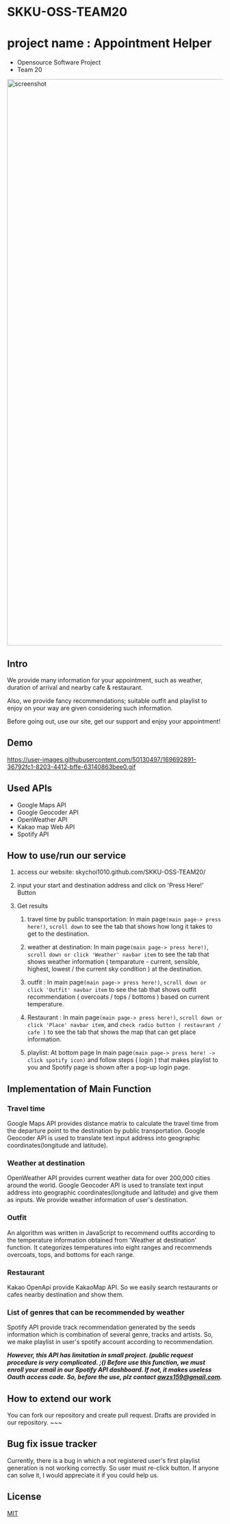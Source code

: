 # SKKU-OSS-TEAM20
# project name : Appointment Helper

-   Opensource Software Project
-   Team 20

<img width="1320" alt="screenshot" src="https://user-images.githubusercontent.com/50130497/169692899-39ba0a58-ea63-4c83-b7da-811918d25c52.png">

## Intro

We provide many information for your appointment, such as weather, duration of arrival and nearby cafe & restaurant.

Also, we provide fancy recommendations; suitable outfit and playlist to enjoy on your way are given considering such information.

Before going out, use our site, get our support and enjoy your appointment!

## Demo 

https://user-images.githubusercontent.com/50130497/169692891-36792fc1-8203-4412-bffe-63140863bee0.gif

## Used APIs

- Google Maps API
- Google Geocoder API
- OpenWeather API
- Kakao map Web API
- Spotify API

## How to use/run our service

1. access our website: skychoi1010.github.com/SKKU-OSS-TEAM20/

2. input your start and destination address and click on 'Press Here!' Button

3. Get results

   1. travel time by public transportation: In main page`(main page-> press here!)`, `scroll down` to see the tab that shows how long it takes to get to the destination.

   2. weather at destination: In main page`(main page-> press here!)`, `scroll down or click 'Weather' navbar item` to see the tab that shows weather information ( temparature - current, sensible, highest, lowest / the current sky condition ) at the destination.

   3. outfit : In main page`(main page-> press here!)`, `scroll down or click 'Outfit' navbar item` to see the tab that shows outfit recommendation ( overcoats / tops / bottoms ) based on current temperature.

   4. Restaurant : In main page`(main page-> press here!)`, `scroll down or click 'Place' navbar item`, and `check radio button ( restaurant / cafe )` to see the tab that shows the map that can get place information.

   5. playlist: At bottom page In main page`(main page-> press here! -> click spotify icon)` and follow steps ( login ) that makes playlist to you and Spotify page is shown after a pop-up login page.

## Implementation of Main Function

### Travel time
Google Maps API provides distance matrix to calculate the travel time from the departure point to the destination by public transportation. Google Geocoder API is used to translate text input address into geographic coordinates(longitude and latitude).

### Weather at destination
OpenWeather API provides current weather data for over 200,000 cities around the world. Google Geocoder API is used to translate text input address into geographic coordinates(longitude and latitude) and give them as inputs. We provide weather information of user's destination.

### Outfit
An algorithm was written in JavaScript to recommend outfits according to the temperature information obtained from 'Weather at destination' function.
It categorizes temperatures into eight ranges and recommends overcoats, tops, and bottoms for each range.

### Restaurant
Kakao OpenApi provide KakaoMap API. So we easily search restaurants or cafes nearby destination and show them.

### List of genres that can be recommended by weather
Spotify API provide track recommendation generated by the seeds information which is combination of several genre, tracks and artists. So, we make playlist in user's spotify account according to recommendation.

***However, this API has limitation in small project. (public request procedure is very complicated. ;() Before use this function, we must enroll your email in our Spotify API dashboard. If not, it makes useless Oauth access code. So, before the use, plz contact awzs159@gmail.com.***

## How to extend our work

You can fork our repository and create pull request. Drafts are provided in our repository. ~~~

## Bug fix issue tracker

Currently, there is a bug in which a not registered user's first playlist generation is not working correctly. So user must re-click button. If anyone can solve it, I would appreciate it if you could help us.

## License

[MIT](https://github.com/skychoi1010/SKKU-OSS-TEAM20/blob/develop/LICENSE)
